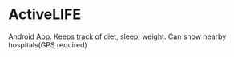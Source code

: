# ActiveLIFE
Android App. Keeps track of diet, sleep, weight. Can show nearby hospitals(GPS required)

